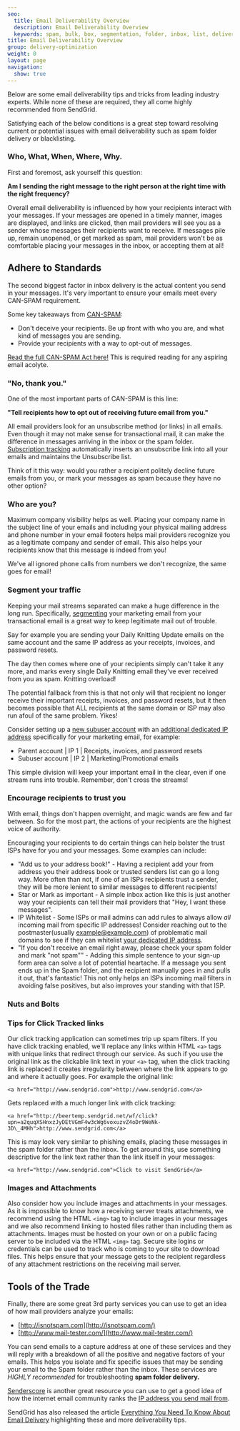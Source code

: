 ```yaml
---
seo:
  title: Email Deliverability Overview
  description: Email Deliverability Overview
  keywords: spam, bulk, box, segmentation, folder, inbox, list, deliverability, best, practice, engagement, blocked, not, delivered, delivery, spammy, can, can-spam, deliver
title: Email Deliverability Overview
group: delivery-optimization
weight: 0
layout: page
navigation:
  show: true
---
```


Below are some email deliverability tips and tricks from leading industry experts. While none of these are required, they all come highly recommended from SendGrid.

Satisfying each of the below conditions is a great step toward resolving current or potential issues with email deliverability such as spam folder delivery or blacklisting.

 ### 	Who, What, When, Where, Why.

First and foremost, ask yourself this question:

**Am I sending the right message to the right person at the right time with the right frequency?**

Overall email deliverability is influenced by how your recipients interact with your messages. If your messages are opened in a timely manner, images are displayed, and links are clicked, then mail providers will see you as a sender whose messages their recipients want to receive. If messages pile up, remain unopened, or get marked as spam, mail providers won't be as comfortable placing your messages in the inbox, or accepting them at all!

## 	Adhere to Standards

The second biggest factor in inbox delivery is the actual content you send in your messages. It's very important to ensure your emails meet every CAN-SPAM requirement.

Some key takeaways from [CAN-SPAM](https://www.ftc.gov/tips-advice/business-center/guidance/can-spam-act-compliance-guide-business):

- Don't deceive your recipients. Be up front with who you are, and what kind of messages you are sending.
- Provide your recipients with a way to opt-out of messages.

[Read the full CAN-SPAM Act here!](http://business.ftc.gov/documents/bus61-can-spam-act-compliance-guide-business) This is required reading for any aspiring email acolyte.

 ### 	"No, thank you."

One of the most important parts of CAN-SPAM is this line:

**"Tell recipients how to opt out of receiving future email from you."**

All email providers look for an unsubscribe method (or links) in all emails. Even though it may not make sense for transactional mail, it can make the difference in messages arriving in the inbox or the spam folder. [Subscription tracking]({{root_url}}/ui/sending-email/subscription-tracking/) automatically inserts an unsubscribe link into all your emails and maintains the Unsubscribe list.

Think of it this way: would you rather a recipient politely decline future emails from you, or mark your messages as spam because they have no other option?

 ### 	Who are you?

Maximum company visibility helps as well. Placing your company name in the subject line of your emails and including your physical mailing address and phone number in your email footers helps mail providers recognize you as a legitimate company and sender of email. This also helps your recipients know that this message is indeed from you!

We've all ignored phone calls from numbers we don't recognize, the same goes for email!

 ### 	Segment your traffic

Keeping your mail streams separated can make a huge difference in the long run. Specifically, [segmenting]({{root_url}}/ui/managing-contacts/segmenting-your-contacts/) your marketing email from your transactional email is a great way to keep legitimate mail out of trouble.

Say for example you are sending your Daily Knitting Update emails on the same account and the same IP address as your receipts, invoices, and password resets.

The day then comes where one of your recipients simply can't take it any more, and marks every single Daily Knitting email they've ever received from you as spam. Knitting overload!

The potential fallback from this is that not only will that recipient no longer receive their important receipts, invoices, and password resets, but it then becomes possible that ALL recipients at the same domain or ISP may also run afoul of the same problem. Yikes!

Consider setting up a [new subuser account]({{root_url}}/ui/account-and-settings/subusers/) with an [additional dedicated IP address]({{root_url}}/ui/account-and-settings/dedicated-ip-addresses/) specifically for your marketing email, for example:

* Parent account | IP 1 | Receipts, invoices, and password resets
* Subuser account | IP 2 | Marketing/Promotional emails

This simple division will keep your important email in the clear, even if one stream runs into trouble. Remember, don't cross the streams!

 ### 	Encourage recipients to trust you

With email, things don't happen overnight, and magic wands are few and far between. So for the most part, the actions of your recipients are the highest voice of authority.

Encouraging your recipients to do certain things can help bolster the trust ISPs have for you and your messages. Some examples can include:

- "Add us to your address book!" - Having a recipient add your from address you their address book or trusted senders list can go a long way. More often than not, if one of an ISPs recipients trust a sender, they will be more lenient to similar messages to different recipients!
- Star or Mark as important - A simple inbox action like this is just another way your recipients can tell their mail providers that "Hey, I want these messages".
- IP Whitelist - Some ISPs or mail admins can add rules to always allow _all_ incoming mail from specific IP addresses! Consider reaching out to the postmaster(usually example@example.com) of problematic mail domains to see if they can whitelist [your dedicated IP address]({{root_url}}/ui/account-and-settings/ip-access-management/).
- "If you don't receive an email right away, please check your spam folder and mark "not spam"" - Adding this simple sentence to your sign-up form area can solve a lot of potential heartache. If a message you sent ends up in the Spam folder, and the recipient manually goes in and pulls it out, that's fantastic! This not only helps an ISPs incoming mail filters in avoiding false positives, but also improves your standing with that ISP.

 ### 	Nuts and Bolts

 ### 	Tips for Click Tracked links

Our click tracking application can sometimes trip up spam filters. If you have click tracking enabled, we'll replace any links within HTML `<a>` tags with unique links that redirect through our service. As such if you use the original link as the clickable link text in your `<a>` tag, when the click tracking link is replaced it creates irregularity between where the link appears to go and where it actually goes. For example the original link:

`<a href="http://www.sendgrid.com">http://www.sendgrid.com</a>`

Gets replaced with a much longer link with click tracking:

`<a href="http://beertemp.sendgrid.net/wf/click?upn=a2quqXSHnxzJyDEtVGmF4w3cWg6voxuzvZ4oDr9WeNk-3D\_4MHh">http://www.sendgrid.com</a>`

This is may look very similar to phishing emails, placing these messages in the spam folder rather than the inbox. To get around this, use something descriptive for the link text rather than the link itself in your messages:

`<a href="http://www.sendgrid.com">Click to visit SendGrid</a>`

 ### 	Images and Attachments

Also consider how you include images and attachments in your messages. As it is impossible to know how a receiving server treats attachments, we recommend using the HTML `<img>` tag to include images in your messages and we also recommend linking to hosted files rather than including them as attachments. Images must be hosted on your own or on a public facing server to be included via the HTML `<img>` tag. Secure site logins or credentials can be used to track who is coming to your site to download files. This helps ensure that your message gets to the recipient regardless of any attachment restrictions on the receiving mail server.

## 	Tools of the Trade

Finally, there are some great 3rd party services you can use to get an idea of how mail providers analyze your emails:

* [http://isnotspam.com](http://isnotspam.com/)
* [http://www.mail-tester.com/](http://www.mail-tester.com/)

You can send emails to a capture address at one of these services and they will reply with a breakdown of all the positive and negative factors of your emails. This helps you isolate and fix specific issues that may be sending your email to the Spam folder rather than the inbox. These services are _HIGHLY recommended_ for troubleshooting **spam folder delivery.**

[Senderscore](https://senderscore.org/) is another great resource you can use to get a good idea of how the internet email community ranks the [IP address you send mail from]({{root_url}}/ui/account-and-settings/ip-access-management/).

SendGrid has also released the article [Everything You Need To Know About Email Delivery](http://go.sendgrid.com/DeliverabilityGuide.html) highlighting these and more deliverability tips.
